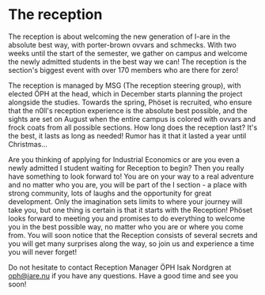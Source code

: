 # The reception

The reception is about welcoming the new generation of I-are in the absolute best way, with porter-brown ovvars and schmecks. With two weeks until the start of the semester, we gather on campus and welcome the newly admitted students in the best way we can! The reception is the section's biggest event with over 170 members who are there for zero!

The reception is managed by MSG (The reception steering group), with elected ÖPH at the head, which in December starts planning the project alongside the studies. Towards the spring, Phöset is recruited, who ensure that the n0ll's reception experience is the absolute best possible, and the sights are set on August when the entire campus is colored with ovvars and frock coats from all possible sections. How long does the reception last? It's the best, it lasts as long as needed! Rumor has it that it lasted a year until Christmas...

Are you thinking of applying for Industrial Economics or are you even a newly admitted I student waiting for Reception to begin? Then you really have something to look forward to! You are on your way to a real adventure and no matter who you are, you will be part of the I section - a place with strong community, lots of laughs and the opportunity for great development. Only the imagination sets limits to where your journey will take you, but one thing is certain is that it starts with the Reception! Phöset looks forward to meeting you and promises to do everything to welcome you in the best possible way, no matter who you are or where you come from. You will soon notice that the Reception consists of several secrets and you will get many surprises along the way, so join us and experience a time you will never forget!

Do not hesitate to contact Reception Manager ÖPH Isak Nordgren at oph@iare.nu if you have any questions. Have a good time and see you soon!